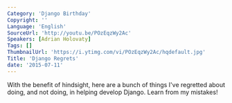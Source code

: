 ```yaml
---
Category: 'Django Birthday'
Copyright: ''
Language: 'English'
SourceUrl: 'http://youtu.be/POzEqzWy2Ac'
Speakers: [Adrian Holovaty]
Tags: []
ThumbnailUrl: 'https://i.ytimg.com/vi/POzEqzWy2Ac/hqdefault.jpg'
Title: 'Django Regrets'
date: '2015-07-11'
---
```

With the benefit of hindsight, here are a bunch of things I've regretted about doing, and not doing, in helping develop Django. Learn from my mistakes!
